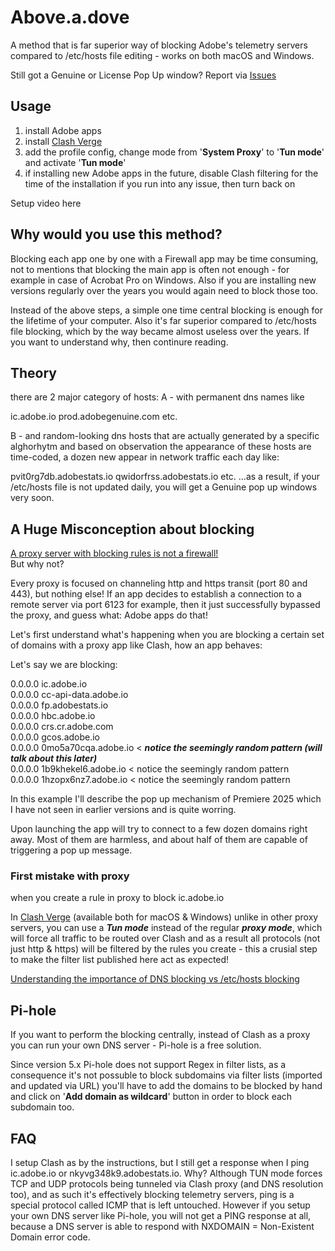 # Above.a.dove


A method that is far superior way of blocking Adobe's telemetry servers compared to /etc/hosts file editing - works on both macOS and Windows.

Still got a Genuine or License Pop Up window?
Report via [Issues](https://github.com/Giro-Da-Amazonia/Above.a.dove/issues)

## Usage

1) install Adobe apps  
2) install [Clash Verge](https://clash-verge.org)  
3) add the profile config, change mode from '**System Proxy**' to '**Tun mode**' and activate '**Tun mode**'  
4) if installing new Adobe apps in the future, disable Clash filtering for the time of the installation if you run into any issue, then turn back on

Setup video here

## Why would you use this method?

Blocking each app one by one with a Firewall app may be time consuming, not to mentions that blocking the main app is often not enough - for example in case of Acrobat Pro on Windows. Also if you are installing new versions regularly over the years you would again need to block those too.

Instead of the above steps, a simple one time central blocking is enough for the lifetime of your computer. Also it's far superior compared to /etc/hosts file blocking, which by the way became almost useless over the years. If you want to understand why, then continure reading.

## Theory
there are 2 major category of hosts:
A - with permanent dns names like
  
ic.adobe.io
prod.adobegenuine.com
etc.

B - and random-looking dns hosts that are actually generated by a specific alghorhytm and based on observation the appearance of these hosts are time-coded, a dozen new appear in network traffic each day like:

pvit0rg7db.adobestats.io
qwidorfrss.adobestats.io
etc.
...as a result, if your /etc/hosts file is not updated daily, you will get a Genuine pop up windows very soon.

## A Huge Misconception about blocking

<ins>A proxy server with blocking rules is not a firewall!</ins>  
But why not?

Every proxy is focused on channeling http and https transit (port 80 and 443), but nothing else!
If an app decides to establish a connection to a remote server via port 6123 for example, then it just successfully bypassed the proxy, and guess what: Adobe apps do that!

Let's first understand what's happening when you are blocking a certain set of domains with a proxy app like Clash, how an app behaves:

Let's say we are blocking:

0.0.0.0  ic.adobe.io  
0.0.0.0  cc-api-data.adobe.io  
0.0.0.0  fp.adobestats.io  
0.0.0.0  hbc.adobe.io  
0.0.0.0  crs.cr.adobe.com  
0.0.0.0  gcos.adobe.io  
0.0.0.0  0mo5a70cqa.adobe.io < ***notice the seemingly random pattern (will talk about this later)***  
0.0.0.0  1b9khekel6.adobe.io < notice the seemingly random pattern  
0.0.0.0  1hzopx6nz7.adobe.io < notice the seemingly random pattern

In this example I'll describe the pop up mechanism of Premiere 2025 which I have not seen in earlier versions and is quite worring.

Upon launching the app will try to connect to a few dozen domains right away.
Most of them are harmless, and about half of them are capable of triggering a pop up message.

### First mistake with proxy
when you create a rule in proxy to block ic.adobe.io


In [Clash Verge](https://clash-verge.org) (available both for macOS & Windows) unlike in other proxy servers, you can use a **_Tun mode_** instead of the regular **_proxy mode_**, which will force all traffic to be routed over Clash and as a result all protocols (not just http & https) will be filtered by the rules you create - this a crusial step to make the filter list published here act as expected! 

<ins>Understanding the importance of DNS blocking vs /etc/hosts blocking</ins>  

## Pi-hole

If you want to perform the blocking centrally, instead of Clash as a proxy you can run your own DNS server - Pi-hole is a free solution.

Since version 5.x Pi-hole does not support Regex in filter lists, as a consequence it's not possuble to block subdomains via filter lists (imported and updated via URL) you'll have to add the domains to be blocked by hand and click on '**Add domain as wildcard**' button in order to block each subdomain too.

## FAQ

I setup Clash as by the instructions, but I still get a response when I ping ic.adobe.io or nkyvg348k9.adobestats.io. Why?
Although TUN mode forces TCP and UDP protocols being tunneled via Clash proxy (and DNS resolution too), and as such it's effectively blocking telemetry servers, ping is a special protocol called ICMP that is left untouched. However if you setup your own DNS server like Pi-hole, you will not get a PING response at all, because a DNS server is able to respond with NXDOMAIN = Non-Existent Domain error code.
